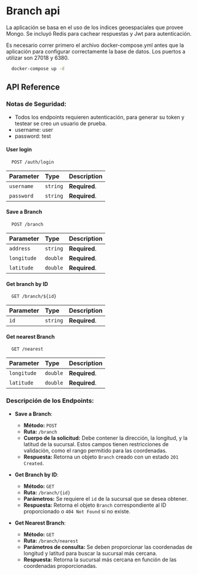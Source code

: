 # Branch api

La aplicación se basa en el uso de los índices geoespaciales que provee Mongo. Se incluyó Redis para cachear respuestas y Jwt para autenticación.

Es necesario correr primero el archivo docker-compose.yml antes que la aplicación para configurar correctamente la base de datos. Los puertos a utilizar son 27018 y 6380.

```bash
  docker-compose up -d
```
## API Reference

### Notas de Seguridad:
- Todos los endpoints requieren autenticación, para generar su token y testear se creo un usuario de prueba.
- username: user
- password: test

#### User login

```http
  POST /auth/login
```

| Parameter | Type     | Description                |
| :-------- | :------- | :------------------------- |
| `username` | `string` | **Required**. |
| `password` | `string` | **Required**. |


#### Save a Branch

```http
  POST /branch
```

| Parameter | Type     | Description                |
| :-------- | :------- | :------------------------- |
| `address` | `string` | **Required**. |
| `longitude` | `double` | **Required**.|
| `latitude` | `double` | **Required**.|

#### Get branch by ID

```http
  GET /branch/${id}
```

| Parameter | Type     | Description                       |
| :-------- | :------- | :-------------------------------- |
| `id`      | `string` | **Required**. |


#### Get nearest Branch

```http
  GET /nearest
```

| Parameter | Type     | Description                       |
| :-------- | :------- | :-------------------------------- |
| `longitude`      | `double` | **Required**. |
| `latitude`      | `double` | **Required**. |


### Descripción de los Endpoints:

- **Save a Branch**:
    - **Método:** `POST`
    - **Ruta:** `/branch`
    - **Cuerpo de la solicitud:** Debe contener la dirección, la longitud, y la latitud de la sucursal. Estos campos tienen restricciones de validación, como el rango permitido para las coordenadas.
    - **Respuesta:** Retorna un objeto `Branch` creado con un estado `201 Created`.

- **Get Branch by ID**:
    - **Método:** `GET`
    - **Ruta:** `/branch/{id}`
    - **Parámetros:** Se requiere el `id` de la sucursal que se desea obtener.
    - **Respuesta:** Retorna el objeto `Branch` correspondiente al ID proporcionado o `404 Not Found` si no existe.

- **Get Nearest Branch**:
    - **Método:** `GET`
    - **Ruta:** `/branch/nearest`
    - **Parámetros de consulta:** Se deben proporcionar las coordenadas de longitud y latitud para buscar la sucursal más cercana.
    - **Respuesta:** Retorna la sucursal más cercana en función de las coordenadas proporcionadas.

